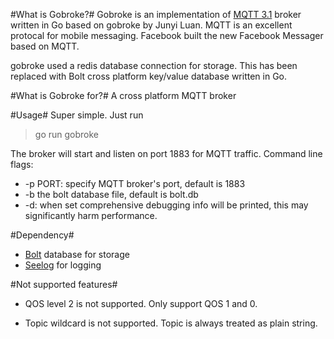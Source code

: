 #What is Gobroke?#
Gobroke is an implementation of [MQTT 3.1](http://public.dhe.ibm.com/software/dw/webservices/ws-mqtt/mqtt-v3r1.html) broker written in Go based on gobroke by Junyi Luan. 
MQTT is an excellent protocal for mobile messaging. Facebook built the new Facebook Messager based on MQTT.

gobroke used a redis database connection for storage. This has been replaced with Bolt cross platform key/value database written in Go. 

#What is Gobroke for?#
A cross platform MQTT broker 


#Usage#
Super simple. Just run 

>go run gobroke 

The broker will start and listen on port 1883 for MQTT traffic. Command line flags:

* -p PORT: specify MQTT broker's port, default is 1883
* -b the bolt database file, default is bolt.db
* -d: when set comprehensive debugging info will be printed, this may significantly harm performance.

#Dependency#
* [Bolt](https://github.com/boltdb/bolt) database for storage
* [Seelog](https://github.com/cihub/seelog) for logging

#<a id="unsupported"></a>Not supported features#
* QOS level 2 is not supported. Only support QOS 1 and 0.

* Topic wildcard is not supported. Topic is always treated as plain string.
